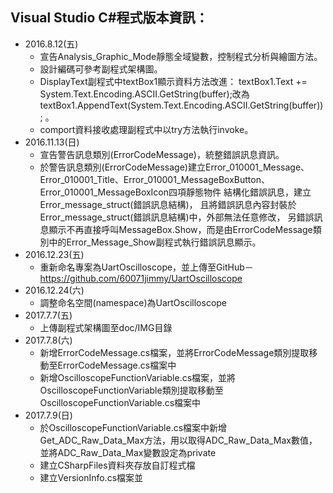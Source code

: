 ﻿## Visual Studio C#程式版本資訊：
- 2016.8.12(五)
	- 宣告Analysis_Graphic_Mode靜態全域變數，控制程式分析與繪圖方法。
	- 設計編碼可參考副程式架構圖。
	- DisplayText副程式中textBox1顯示資料方法改進：
	textBox1.Text += System.Text.Encoding.ASCII.GetString(buffer);改為textBox1.AppendText(System.Text.Encoding.ASCII.GetString(buffer)); 。
	- comport資料接收處理副程式中以try方法執行invoke。
- 2016.11.13(日)
	- 宣告警告訊息類別(ErrorCodeMessage)，統整錯誤訊息資訊。
	- 於警告訊息類別(ErrorCodeMessage)建立Error_010001_Message、Error_010001_Title、Error_010001_MessageBoxButton、Error_010001_MessageBoxIcon四項靜態物件
		結構化錯誤訊息，建立Error_message_struct(錯誤訊息結構)，
		且將錯誤訊息內容封裝於Error_message_struct(錯誤訊息結構)中，外部無法任意修改，
		另錯誤訊息顯示不再直接呼叫MessageBox.Show，而是由ErrorCodeMessage類別中的Error_Message_Show副程式執行錯誤訊息顯示。
- 2016.12.23(五)
	- 重新命名專案為UartOscilloscope，並上傳至GitHub－https://github.com/60071jimmy/UartOscilloscope
- 2016.12.24(六)
	- 調整命名空間(namespace)為UartOscilloscope
- 2017.7.7(五)
	- 上傳副程式架構圖至doc/IMG目錄
- 2017.7.8(六)
	- 新增ErrorCodeMessage.cs檔案，並將ErrorCodeMessage類別提取移動至ErrorCodeMessage.cs檔案中
	- 新增OscilloscopeFunctionVariable.cs檔案，並將OscilloscopeFunctionVariable類別提取移動至OscilloscopeFunctionVariable.cs檔案中
- 2017.7.9(日)
	- 於OscilloscopeFunctionVariable.cs檔案中新增Get_ADC_Raw_Data_Max方法，用以取得ADC_Raw_Data_Max數值，並將ADC_Raw_Data_Max變數設定為private
	- 建立CSharpFiles資料夾存放自訂程式檔
	- 建立VersionInfo.cs檔案並

